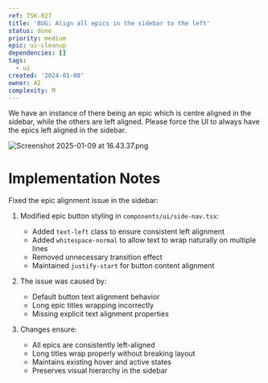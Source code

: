 ```yaml
---
ref: TSK-027
title: 'BUG: Align all epics in the sidebar to the left'
status: done
priority: medium
epic: ui-cleanup
dependencies: []
tags:
  - ui
created: '2024-01-08'
owner: AI
complexity: M
---
```

We have an instance of there being an epic which is centre aligned in the sidebar, while the others are left aligned. Please force the UI to always have the epics left aligned in the sidebar.

![Screenshot 2025-01-09 at 16.43.37.png](/task-images/1736441032817-Screenshot-2025-01-09-at-16.43.37.png)

# Implementation Notes

Fixed the epic alignment issue in the sidebar:

1. Modified epic button styling in `components/ui/side-nav.tsx`:
   - Added `text-left` class to ensure consistent left alignment
   - Added `whitespace-normal` to allow text to wrap naturally on multiple lines
   - Removed unnecessary transition effect
   - Maintained `justify-start` for button content alignment

2. The issue was caused by:
   - Default button text alignment behavior
   - Long epic titles wrapping incorrectly
   - Missing explicit text alignment properties

3. Changes ensure:
   - All epics are consistently left-aligned
   - Long titles wrap properly without breaking layout
   - Maintains existing hover and active states
   - Preserves visual hierarchy in the sidebar
